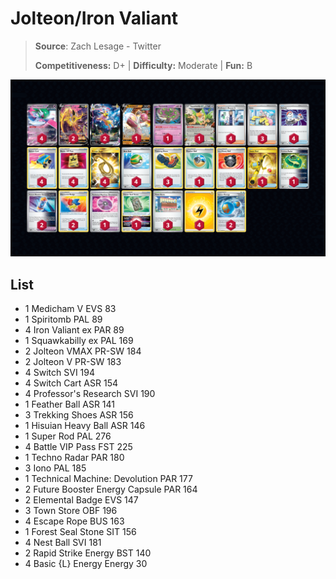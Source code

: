 # Jolteon/Iron Valiant

> **Source**: Zach Lesage - Twitter
> 
> **Competitiveness:** D+ | **Difficulty:** Moderate | **Fun:** B

![decklist](../../!Images/Standard/8BST-PAR/Iron%20Valiant-Jolteon.png)

## List
* 1 Medicham V EVS 83
* 1 Spiritomb PAL 89
* 4 Iron Valiant ex PAR 89
* 1 Squawkabilly ex PAL 169
* 2 Jolteon VMAX PR-SW 184
* 2 Jolteon V PR-SW 183
* 4 Switch SVI 194
* 4 Switch Cart ASR 154
* 4 Professor's Research SVI 190
* 1 Feather Ball ASR 141
* 3 Trekking Shoes ASR 156
* 1 Hisuian Heavy Ball ASR 146
* 1 Super Rod PAL 276
* 4 Battle VIP Pass FST 225
* 1 Techno Radar PAR 180
* 3 Iono PAL 185
* 1 Technical Machine: Devolution PAR 177
* 2 Future Booster Energy Capsule PAR 164
* 2 Elemental Badge EVS 147
* 3 Town Store OBF 196
* 4 Escape Rope BUS 163
* 1 Forest Seal Stone SIT 156
* 4 Nest Ball SVI 181
* 2 Rapid Strike Energy BST 140
* 4 Basic {L} Energy Energy 30
